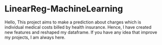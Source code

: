 # LinearReg-MachineLearning
Hello,
This project aims to make a prediction about charges which is individual medical costs billed by health insurance.
Hence, I have created new features and reshaped my dataframe. 
If you have any idea that improve my projects, I am always here.
